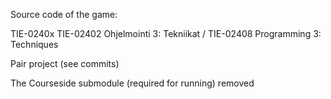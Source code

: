 Source code of the game:

TIE-0240x TIE-02402 Ohjelmointi 3: Tekniikat / TIE-02408 Programming 3: Techniques

Pair project (see commits)

The Courseside submodule (required for running) removed
